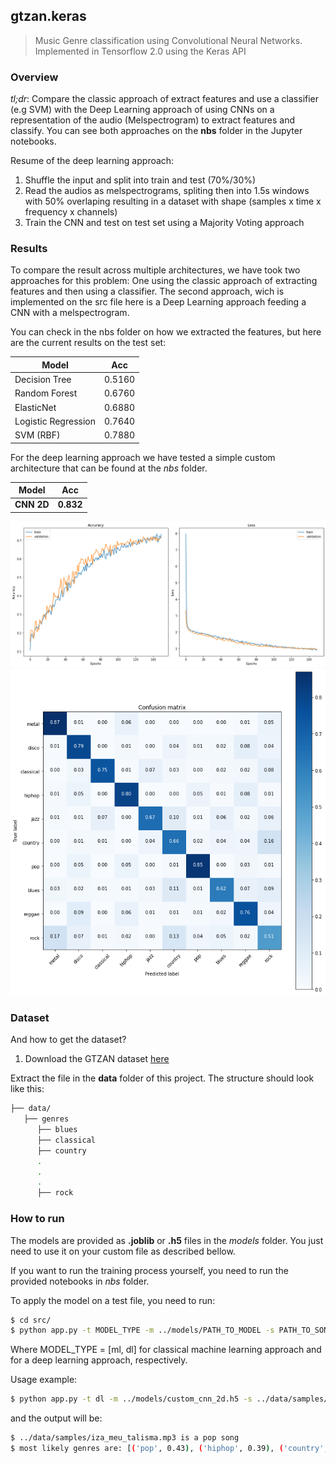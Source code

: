 ## gtzan.keras

>  Music Genre classification using Convolutional Neural Networks. Implemented in Tensorflow 2.0 using the Keras API

### Overview

*tl;dr*: Compare the classic approach of extract features and use a classifier (e.g SVM) with the Deep Learning approach of using CNNs on a representation of the audio (Melspectrogram) to extract features and classify. You can see both approaches on the **nbs** folder in the Jupyter notebooks. 

Resume of the deep learning approach:

1. Shuffle the input and split into train and test (70%/30%)
2. Read the audios as melspectrograms, spliting then into 1.5s windows with 50% overlaping resulting in a dataset with shape (samples x time x frequency x channels)
3. Train the CNN and test on test set using a Majority Voting approach

### Results

To compare the result across multiple architectures, we have took two approaches for this problem: One using the classic approach of extracting features and then using a classifier. The second approach, wich is implemented on the src file here is a Deep Learning approach feeding a CNN with a melspectrogram.

You can check in the nbs folder on how we extracted the features, but here are the current results on the test set:

| Model | Acc |
|-------|-----|
| Decision Tree | 0.5160 |
| Random Forest | 0.6760 |
| ElasticNet | 0.6880 |
| Logistic Regression | 0.7640 |
| SVM (RBF) | 0.7880 |

For the deep learning approach we have tested a simple custom architecture that can be found at the *nbs* folder. 

| Model | Acc |
|-------|-----|
| **CNN 2D** | **0.832** |

![alt text](./data/assets/losscnn2dgtzan.png "Loss and accuracy of the CNN model")
![alt text](./data/assets/cmcnngtzan.png "Confusion Matrix of the CNN model")

### Dataset

And how to get the dataset?

1. Download the GTZAN dataset [here](http://opihi.cs.uvic.ca/sound/genres.tar.gz)

Extract the file in the **data** folder of this project. The structure should look like this:

```bash
├── data/
   ├── genres
      ├── blues
      ├── classical
      ├── country
      .
      .
      .
      ├── rock
```

### How to run

The models are provided as **.joblib** or **.h5** files in the *models* folder. You just need to use it on your custom file as described bellow.

If you want to run the training process yourself, you need to run the provided notebooks in *nbs* folder.

To apply the model on a test file, you need to run:

```bash
$ cd src/
$ python app.py -t MODEL_TYPE -m ../models/PATH_TO_MODEL -s PATH_TO_SONG
```

Where MODEL_TYPE = [ml, dl] for classical machine learning approach and for a deep learning approach, respectively.

Usage example:

```bash
$ python app.py -t dl -m ../models/custom_cnn_2d.h5 -s ../data/samples/iza_meu_talisma.mp3
```

and the output will be:

```bash
$ ../data/samples/iza_meu_talisma.mp3 is a pop song
$ most likely genres are: [('pop', 0.43), ('hiphop', 0.39), ('country', 0.08)]
```